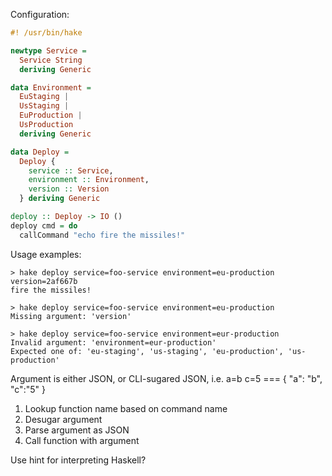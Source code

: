 Configuration:
```haskell
#! /usr/bin/hake

newtype Service = 
  Service String
  deriving Generic

data Environment =
  EuStaging |
  UsStaging |
  EuProduction |
  UsProduction 
  deriving Generic

data Deploy =
  Deploy {
    service :: Service,
    environment :: Environment,
    version :: Version
  } deriving Generic

deploy :: Deploy -> IO ()
deploy cmd = do
  callCommand "echo fire the missiles!"

```

Usage examples:

```
> hake deploy service=foo-service environment=eu-production version=2af667b
fire the missiles!
```


```
> hake deploy service=foo-service environment=eu-production
Missing argument: 'version'
```

```
> hake deploy service=foo-service environment=eur-production
Invalid argument: 'environment=eur-production'
Expected one of: 'eu-staging', 'us-staging', 'eu-production', 'us-production'
```

Argument is either JSON, or CLI-sugared JSON, i.e.
a=b c=5 === { "a": "b", "c":"5" }

1. Lookup function name based on command name
2. Desugar argument
3. Parse argument as JSON
4. Call function with argument

Use hint for interpreting Haskell?